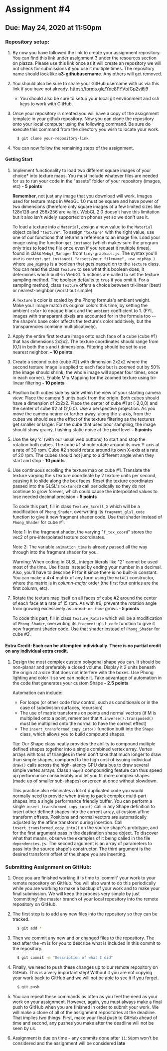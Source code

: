 # Assignment #4

## Due: May 24, 2020 at 11:50pm

### Repository setup:

1. By now you have followed the link to create your assignment repository. You can find this link under assignment 3 under the resources section on piazza. Please use this link once as it will create an repository we will not check for submissions if you use it multiple times. The repository name should look like **a3-githubusername**. Any others will get removed.

2. You should also be sure to share your GitHub username with us via this link if you have not already. https://forms.gle/Yne8PYVbfGp2vj6j9

   * You should also be sure to setup your local git environment and ssh keys to work with GitHub.

3. Once your repository is created you will have a copy of the assignment template in your github repository. Now you can clone the repository onto your local computer using the following command. Be sure do execute this command from the directory you wish to locate your work.

    ```bash
      $ git clone your-repository-link
    ```

4. You can now follow the remaining steps of the assignment.


#### Getting Start

1. Implement functionality to load two different square images of your choice* into texture maps. You must include whatever files are needed for us to run your code in the "assets" folder of your repository (images, etc) **- 5 points**

   **Remember**, not just any image that you download will work.  Images used for texture maps in WebGL 1.0 must be square and have power of two dimensions (therefore only square images of a few limited sizes like 128x128 and 256x256 are valid).  WebGL 2.0 doesn't have this limitation but it also isn't widely supported on phones yet so we don't use it.

   To load a texture into a `Material`, assign a new value to the `Material` object called `"texture"`.  To assign `"texture"` with the right value, use one of our functions that returns a reference to an image file.  Load your image using the function `get_instance` (which makes sure the program only tries to load the file once even if you request it multiple times), found in class `Webgl_Manager` from `tiny-graphics.js`.  The syntax you'll use is `context.get_instance( "assets/your filename", use_mipMap )` where `use_mipMap` is a boolean that gets passed on to the `Texture` class.  You can read the class `Texture` to see what this boolean does; it determines which built-in WebGL functions are called to set the texture sampling method.  The boolean defaults to `true` if you omit it.  For a sampling method, class `Texture` offers a choice between tri-linear (best) or nearest-neighbor (worst but simple).

   A `Texture`'s color is scaled by the Phong formula's ambient weight.  Make your image match its original colors this time, by setting the ambient `color` to opaque black and the `ambient` coefficient to 1.  (FYI, images with transparent pixels are accounted for in the formula too -- the shape's base color affects the texture's color additively, but the transparencies combine multiplicatively).

2. Apply the entire first texture image onto each face of a cube (cube #1) that has dimensions 2x2x2. The texture coordinates should range from (0,1) in both the s and t dimensions. Filtering should be set to use nearest neighbor. **– 10 points**

3. Create a second cube (cube #2) with dimension 2x2x2 where the second texture image is applied to each face but is zoomed out by 50% (the image should shrink; the whole image will appear four times, once in each corner). Enable Mip Mapping for the zoomed texture using tri-linear filtering **- 10 points**

4. Position both cubes side by side within the view of your starting camera view:  Place the camera 5 units back from the origin. Both cubes should have a dimension of 2x2x2. Place the center of cube #1 at (-2,0,0) and the center of cube #2 at (2,0,0). Use a perspective projection.  As you move the camera nearer or farther away, along the z-axis, from the cubes we should see the effect of the texture filtering as the textures get smaller or larger.  For the cube that uses poor sampling, the image should show grainy, flashing static noise at the pixel level **- 5 points**

5. Use the key ‘c’ (with our usual web buttons) to start and stop the rotation both cubes. The cube #1 should rotate around its own Y-axis at a rate of 30 rpm. Cube #2 should rotate around its own X-axis at a rate of 20 rpm. The cubes should not jump to a different angle when they start and stop **- 10 points**

6. Use continuous scrolling the texture map on cube #1. Translate the texture varying the s texture coordinate by 2 texture units per second, causing it to slide along the box faces.  Reset the texture coordinates passed into the GLSL's `texture2D` call periodically so they do not continue to grow forever, which could cause the interpolated values to lose needed decimal precision **- 5 points**

   To code this part, fill in class `Texture_Scroll_X` which will be a modification of `Phong_Shader`, overwriting its `fragment_glsl_code` function to give it new fragment shader code.  Use that shader instead of `Phong_Shader` for cube #1.  

   Note 1: In the fragment shader, the varying "`f_tex_coord`" stores the vec2 of pre-interpolated texture coordinates.

   Note 2: The variable `animation_time` is already passed all the way through into the fragment shader for you.

   Warning:  When coding in GLSL, integer literals like "2" cannot be used most of the time.  Use floats instead by ending your number in a decimal.  Also, you'll have to describe PI for it since there is no built-in constant.  You can make a 4x4 matrix of any form using the `mat4()` constructor, where the matrix is in *column-major* order (the first four entries are the first column, etc).

7. Rotate the texture map itself on all faces of cube #2 around the center of each face at a rate of 15 rpm.  As with #6, prevent the rotation angle from growing excessively as `animation_time` grows **- 5 points**

   To code this part, fill in class `Texture_Rotate` which will be a modification of `Phong_Shader`, overwriting its `fragment_glsl_code` function to give it new fragment shader code.  Use that shader instead of `Phong_Shader` for cube #2.

#### Extra Credit: Each can be attempted individually. There is no partial credit on any individual extra credit.

1. Design the most complex custom polygonal shape you can.  It should be non-planar and preferably a closed volume.  Display it 2 units beneath the origin at a size that does not interfere with the boxes.  Use Phong lighting and color it so we can notice it.  Take advantage of automation in the code that generates your custom Shape **- 2.5 points**

   Automation can include:
     - For loops (or other code flow control, such as conditionals or in the case of subdivision surfaces, recursion)
     - The use of matrix transforms on points and normal vectors (if M is multiplied onto a point, remember that `M.inverse().transposed()` must be multiplied onto the normal to have the correct effect)
     - The `insert_transformed_copy_into()` function built into the `Shape` class, which allows you to build compound shapes.   

   Tip:  Our Shape class neatly provides the ability to compound multiple defined shapes together into a single combined vertex array.  Vertex arrays with tons of triangles in them don't take that much longer to draw than simple shapes, compared to the high cost of issuing individual `draw()` calls across the high-latency GPU data bus to draw several simple vertex arrays.   Class `Shape`’s compounding feature can thus speed up performance considerably and let you fit more complex shapes (made up of smaller sub-shapes) onscreen at once without slowdown.

   This practice also eliminates a lot of duplicated code you would normally need to provide when trying to pack complex multi-part shapes into a single performance friendly buffer. You can perform a single `insert_transformed_copy_into()` call in any Shape definition to insert other defined shapes into the current array, at custom affine transform offsets. Positions and normal vectors are automatically adjusted by the affine transform during insertion.  Call `insert_transformed_copy_into()` on the source shape's prototype, and for the first argument pass in the destination shape object.  To discover what that means, observe the examples of it being called in the file `dependencies.js`.  The second argument is an array of parameters to pass into the source shape's constructor.  The third argument is the desired transform offset of the shape you are inserting.

   


### Submitting Assignment on GitHub:

1. Once you are finished working it is time to 'commit' your work to your remote repository on GitHub. You will also want to do this periodically while you are working to make a backup of your work and to make your final submission. We will keep the process very simple by just 'committing' the master branch of your local repository into the remote repository on GitHub.

2. The first step is to add any new files into the repository so they can be tracked.

    ```bash
      $ git add *
    ```

3. Then we commit any new and or changed files to the repository. The text after the -m is for you to describe what is included in this commit to the repository.

    ```bash
      $ git commit -m "Description of what I did"
    ```

4. Finally, we need to push these changes up to our remote repository on GitHub. This is a very important step! Without it you are not copying your work back to GitHub and we will not be able to see it if you forget.

    ```bash
      $ git push
    ```
    
5. You can repeat these commands as often as you feel the need as your work on your assignment. However, again, you must always make a final push to GitHub when you are finished in order to submit your work. We will make a clone of all of the assignment repositories at the deadline. That implies two things. First, make your final push to GitHub ahead of time and second, any pushes you make after the deadline will not be seen by us.

6. Assignment is due on time - any commits done after `11:50`pm won't be considered and the assignment will be considered <strong>late</strong>